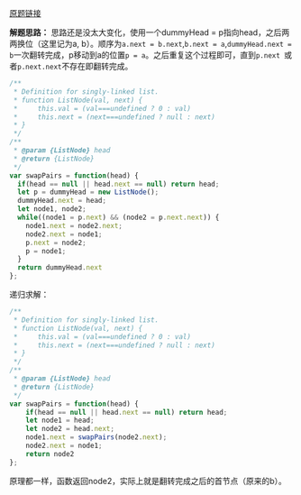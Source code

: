 [原题链接](https://leetcode-cn.com/problems/swap-nodes-in-pairs/)

**解题思路：**
思路还是没太大变化，使用一个dummyHead = p指向head，之后两两换位（这里记为a, b）。顺序为` a.next = b.next `,` b.next = a `,` dummyHead.next = b `一次翻转完成，p移动到a的位置` p = a `。之后重复这个过程即可，直到`p.next `或者` p.next.next `不存在即翻转完成。

```js
/**
 * Definition for singly-linked list.
 * function ListNode(val, next) {
 *     this.val = (val===undefined ? 0 : val)
 *     this.next = (next===undefined ? null : next)
 * }
 */
/**
 * @param {ListNode} head
 * @return {ListNode}
 */
var swapPairs = function(head) {
  if(head == null || head.next == null) return head;
  let p = dummyHead = new ListNode();
  dummyHead.next = head;
  let node1, node2;
  while((node1 = p.next) && (node2 = p.next.next)) {
    node1.next = node2.next;
    node2.next = node1;
    p.next = node2;
    p = node1;
  }
  return dummyHead.next
};
```
递归求解：
```js
/**
 * Definition for singly-linked list.
 * function ListNode(val, next) {
 *     this.val = (val===undefined ? 0 : val)
 *     this.next = (next===undefined ? null : next)
 * }
 */
/**
 * @param {ListNode} head
 * @return {ListNode}
 */
var swapPairs = function(head) {
    if(head == null || head.next == null) return head;
    let node1 = head;
    let node2 = head.next;
    node1.next = swapPairs(node2.next);
    node2.next = node1;
    return node2
};
```
原理都一样，函数返回node2，实际上就是翻转完成之后的首节点（原来的b）。
